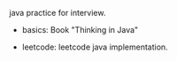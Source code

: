 java practice for interview.

* basics: Book "Thinking in Java"

* leetcode: leetcode java implementation.